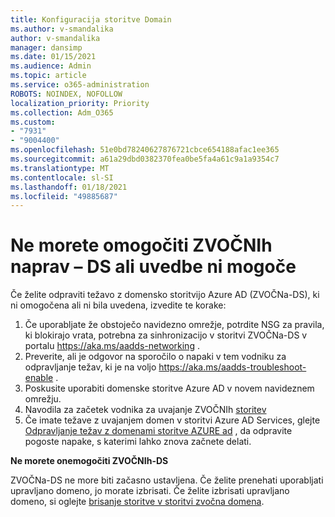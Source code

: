 ```yaml
---
title: Konfiguracija storitve Domain
ms.author: v-smandalika
author: v-smandalika
manager: dansimp
ms.date: 01/15/2021
ms.audience: Admin
ms.topic: article
ms.service: o365-administration
ROBOTS: NOINDEX, NOFOLLOW
localization_priority: Priority
ms.collection: Adm_O365
ms.custom:
- "7931"
- "9004400"
ms.openlocfilehash: 51e0bd78240627876721cbce654188afac1ee365
ms.sourcegitcommit: a61a29dbd0382370fea0be5fa4a61c9a1a9354c7
ms.translationtype: MT
ms.contentlocale: sl-SI
ms.lasthandoff: 01/18/2021
ms.locfileid: "49885687"
---
```

# <a name="unable-to-enable-aad-ds-or-deployment-is-failing"></a>Ne morete omogočiti ZVOČNIh naprav – DS ali uvedbe ni mogoče

Če želite odpraviti težavo z domensko storitvijo Azure AD (ZVOČNa-DS), ki ni omogočena ali ni bila uvedena, izvedite te korake:

1. Če uporabljate že obstoječo navidezno omrežje, potrdite NSG za pravila, ki blokirajo vrata, potrebna za sinhronizacijo v storitvi ZVOČNa-DS v portalu https://aka.ms/aadds-networking .
2. Preverite, ali je odgovor na sporočilo o napaki v tem vodniku za odpravljanje težav, ki je na voljo  https://aka.ms/aadds-troubleshoot-enable .
3. Poskusite uporabiti domenske storitve Azure AD v novem navideznem omrežju.
4. Navodila za začetek vodnika za uvajanje ZVOČNIh [storitev](https://docs.microsoft.com/azure/active-directory-domain-services/tutorial-create-instance)
5. Če imate težave z uvajanjem domen v storitvi Azure AD Services, glejte [Odpravljanje težav z domenami storitve AZURE ad](https://docs.microsoft.com/azure/active-directory-domain-services/troubleshoot) , da odpravite pogoste napake, s katerimi lahko znova začnete delati. 

**Ne morete onemogočiti ZVOČNIh-DS**

ZVOČNa-DS ne more biti začasno ustavljena. Če želite prenehati uporabljati upravljano domeno, jo morate izbrisati.
Če želite izbrisati upravljano domeno, si oglejte [brisanje storitve v storitvi zvočna domena](https://docs.microsoft.com/azure/active-directory-domain-services/delete-aadds).



